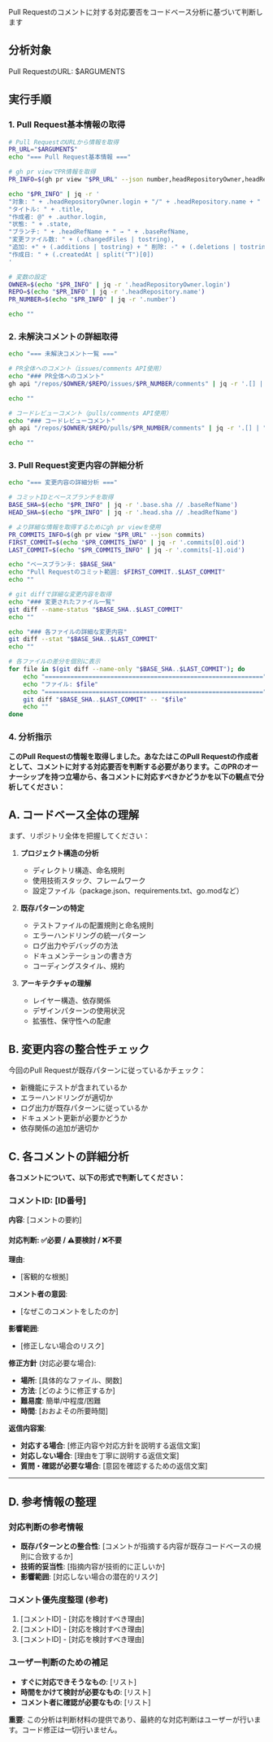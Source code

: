 Pull Requestのコメントに対する対応要否をコードベース分析に基づいて判断します

## 分析対象
Pull RequestのURL: $ARGUMENTS

## 実行手順

### 1. Pull Request基本情報の取得
```bash
# Pull RequestのURLから情報を取得
PR_URL="$ARGUMENTS"
echo "=== Pull Request基本情報 ==="

# gh pr viewでPR情報を取得
PR_INFO=$(gh pr view "$PR_URL" --json number,headRepositoryOwner,headRepository,title,author,state,headRefName,baseRefName,changedFiles,additions,deletions,createdAt)

echo "$PR_INFO" | jq -r '
"対象: " + .headRepositoryOwner.login + "/" + .headRepository.name + " PR#" + (.number | tostring),
"タイトル: " + .title,
"作成者: @" + .author.login,
"状態: " + .state,
"ブランチ: " + .headRefName + " → " + .baseRefName,
"変更ファイル数: " + (.changedFiles | tostring),
"追加: +" + (.additions | tostring) + " 削除: -" + (.deletions | tostring),
"作成日: " + (.createdAt | split("T")[0])
'

# 変数の設定
OWNER=$(echo "$PR_INFO" | jq -r '.headRepositoryOwner.login')
REPO=$(echo "$PR_INFO" | jq -r '.headRepository.name')
PR_NUMBER=$(echo "$PR_INFO" | jq -r '.number')

echo ""
```

### 2. 未解決コメントの詳細取得
```bash
echo "=== 未解決コメント一覧 ==="

# PR全体へのコメント（issues/comments API使用）
echo "### PR全体へのコメント"
gh api "/repos/$OWNER/$REPO/issues/$PR_NUMBER/comments" | jq -r '.[] | "ID: \(.id) | @\(.user.login) (\(.created_at | split("T")[0]))", .body, "────────────────────────────────────────────────────────────────────────────────"'

echo ""

# コードレビューコメント（pulls/comments API使用）
echo "### コードレビューコメント"
gh api "/repos/$OWNER/$REPO/pulls/$PR_NUMBER/comments" | jq -r '.[] | "ID: \(.id) | ファイル: \(.path) L\(.line // .original_line)", "@\(.user.login) (\(.created_at | split("T")[0])):", .body, (if .diff_hunk then ("diff:\n" + .diff_hunk) else "" end), "────────────────────────────────────────────────────────────────────────────────"'

echo ""
```

### 3. Pull Request変更内容の詳細分析
```bash
echo "=== 変更内容の詳細分析 ==="

# コミットIDとベースブランチを取得
BASE_SHA=$(echo "$PR_INFO" | jq -r '.base.sha // .baseRefName')
HEAD_SHA=$(echo "$PR_INFO" | jq -r '.head.sha // .headRefName')

# より詳細な情報を取得するためにgh pr viewを使用
PR_COMMITS_INFO=$(gh pr view "$PR_URL" --json commits)
FIRST_COMMIT=$(echo "$PR_COMMITS_INFO" | jq -r '.commits[0].oid')
LAST_COMMIT=$(echo "$PR_COMMITS_INFO" | jq -r '.commits[-1].oid')

echo "ベースブランチ: $BASE_SHA"
echo "Pull Requestのコミット範囲: $FIRST_COMMIT..$LAST_COMMIT"
echo ""

# git diffで詳細な変更内容を取得
echo "### 変更されたファイル一覧"
git diff --name-status "$BASE_SHA..$LAST_COMMIT"
echo ""

echo "### 各ファイルの詳細な変更内容"
git diff --stat "$BASE_SHA..$LAST_COMMIT"
echo ""

# 各ファイルの差分を個別に表示
for file in $(git diff --name-only "$BASE_SHA..$LAST_COMMIT"); do
    echo "============================================================"
    echo "ファイル: $file"
    echo "============================================================"
    git diff "$BASE_SHA..$LAST_COMMIT" -- "$file"
    echo ""
done
```

### 4. 分析指示

**このPull Requestの情報を取得しました。あなたはこのPull Requestの作成者として、コメントに対する対応要否を判断する必要があります。このPRのオーナーシップを持つ立場から、各コメントに対応すべきかどうかを以下の観点で分析してください：**

## A. コードベース全体の理解

まず、リポジトリ全体を把握してください：

1. **プロジェクト構造の分析**
   - ディレクトリ構造、命名規則
   - 使用技術スタック、フレームワーク
   - 設定ファイル（package.json、requirements.txt、go.modなど）

2. **既存パターンの特定**
   - テストファイルの配置規則と命名規則
   - エラーハンドリングの統一パターン
   - ログ出力やデバッグの方法
   - ドキュメンテーションの書き方
   - コーディングスタイル、規約

3. **アーキテクチャの理解**
   - レイヤー構造、依存関係
   - デザインパターンの使用状況
   - 拡張性、保守性への配慮

## B. 変更内容の整合性チェック

今回のPull Requestが既存パターンに従っているかチェック：

- 新機能にテストが含まれているか
- エラーハンドリングが適切か
- ログ出力が既存パターンに従っているか
- ドキュメント更新が必要かどうか
- 依存関係の追加が適切か

## C. 各コメントの詳細分析

**各コメントについて、以下の形式で判断してください：**

### コメントID: [ID番号]
**内容**: [コメントの要約]

#### 対応判断: ✅必要 / ⚠️要検討 / ❌不要

**理由**:
- [客観的な根拠]

**コメント者の意図**:
- [なぜこのコメントをしたのか]

**影響範囲**:
- [修正しない場合のリスク]

**修正方針** (対応必要な場合):
- **場所**: [具体的なファイル、関数]
- **方法**: [どのように修正するか]
- **難易度**: 簡単/中程度/困難
- **時間**: [おおよその所要時間]

**返信内容案**:
- **対応する場合**: [修正内容や対応方針を説明する返信文案]
- **対応しない場合**: [理由を丁寧に説明する返信文案]
- **質問・確認が必要な場合**: [意図を確認するための返信文案]

---

## D. 参考情報の整理

### 対応判断の参考情報
- **既存パターンとの整合性**: [コメントが指摘する内容が既存コードベースの規則に合致するか]
- **技術的妥当性**: [指摘内容が技術的に正しいか]
- **影響範囲**: [対応しない場合の潜在的リスク]

### コメント優先度整理 (参考)
1. [コメントID] - [対応を検討すべき理由]
2. [コメントID] - [対応を検討すべき理由]  
3. [コメントID] - [対応を検討すべき理由]

### ユーザー判断のための補足
- **すぐに対応できそうなもの**: [リスト]
- **時間をかけて検討が必要なもの**: [リスト]
- **コメント者に確認が必要なもの**: [リスト]

**重要**: この分析は判断材料の提供であり、最終的な対応判断はユーザーが行います。コード修正は一切行いません。